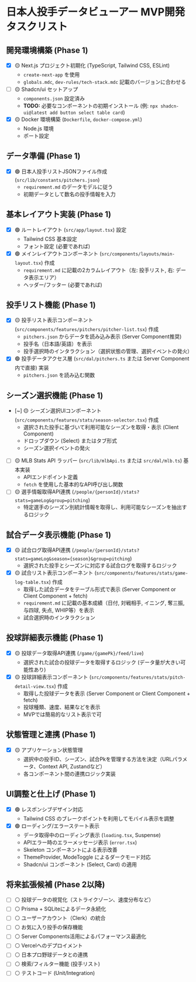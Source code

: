 # 日本人投手データビューアー MVP開発タスクリスト

## 開発環境構築 (Phase 1)
- [x] 🟡 Next.js プロジェクト初期化 (TypeScript, Tailwind CSS, ESLint)
  - `create-next-app` を使用
  - `globals.mdc`, `dev-rules/tech-stack.mdc` 記載のバージョンに合わせる
- [ ] 🟡 Shadcn/ui セットアップ
  - `components.json` 設定済み
  - **TODO:** 必要なコンポーネントの初期インストール (例: `npx shadcn-ui@latest add button select table card`)
- [x] 🟡 Docker 環境構築 (`Dockerfile`, `docker-compose.yml`)
  - Node.js 環境
  - ポート設定

## データ準備 (Phase 1)
- [x] 🟢 日本人投手リストJSONファイル作成 (`src/lib/constants/pitchers.json`)
  - `requirement.md` のデータモデルに従う
  - 初期データとして数名の投手情報を入力

## 基本レイアウト実装 (Phase 1)
- [x] 🟢 ルートレイアウト (`src/app/layout.tsx`) 設定
  - Tailwind CSS 基本設定
  - フォント設定 (必要であれば)
- [x] 🟢 メインレイアウトコンポーネント (`src/components/layouts/main-layout.tsx`) 作成
  - `requirement.md` に記載の2カラムレイアウト（左: 投手リスト, 右: データ表示エリア）
  - ヘッダー/フッター (必要であれば)

## 投手リスト機能 (Phase 1)
- [x] 🟡 投手リスト表示コンポーネント (`src/components/features/pitchers/pitcher-list.tsx`) 作成
  - `pitchers.json` からデータを読み込み表示 (Server Component推奨)
  - 投手名（日本語/英語）を表示
  - 投手選択時のインタラクション（選択状態の管理、選択イベントの発火）
- [x] 🟢 投手データアクセス層 (`src/dal/pitchers.ts` または Server Component内で直接) 実装
  - `pitchers.json` を読み込む関数

## シーズン選択機能 (Phase 1)
- [~] 🟡 シーズン選択UIコンポーネント (`src/components/features/stats/season-selector.tsx`) 作成
  - 選択された投手に基づいて利用可能なシーズンを取得・表示 (Client Component)
  - ドロップダウン (Select) またはタブ形式
  - シーズン選択イベントの発火
- [ ] 🟡 MLB Stats API ラッパー (`src/lib/mlbApi.ts` または `src/dal/mlb.ts`) 基本実装
  - APIエンドポイント定義
  - `fetch` を使用した基本的なAPI呼び出し関数
- [ ] 🟡 選手情報取得API連携 (`/people/{personId}/stats?stats=gameLog&group=pitching`)
  - 特定選手のシーズン別統計情報を取得し、利用可能なシーズンを抽出するロジック

## 試合データ表示機能 (Phase 1)
- [x] 🟡 試合ログ取得API連携 (`/people/{personId}/stats?stats=gameLog&season={season}&group=pitching`)
  - 選択された投手とシーズンに対応する試合ログを取得するロジック
- [x] 🟡 試合リスト表示コンポーネント (`src/components/features/stats/game-log-table.tsx`) 作成
  - 取得した試合データをテーブル形式で表示 (Server Component or Client Component + fetch)
  - `requirement.md` に記載の基本成績（日付, 対戦相手, イニング, 奪三振, 与四球, 失点, WHIP等）を表示
  - 試合選択時のインタラクション

## 投球詳細表示機能 (Phase 1)
- [x] 🟡 投球データ取得API連携 (`/game/{gamePk}/feed/live`)
  - 選択された試合の投球データを取得するロジック (データ量が大きい可能性あり)
- [x] 🟡 投球詳細表示コンポーネント (`src/components/features/stats/pitch-detail-view.tsx`) 作成
  - 取得した投球データを表示 (Server Component or Client Component + fetch)
  - 投球種類、速度、結果などを表示
  - MVPでは簡易的なリスト表示で可

## 状態管理と連携 (Phase 1)
- [x] 🟡 アプリケーション状態管理
  - 選択中の投手ID、シーズン、試合Pkを管理する方法を決定（URLパラメータ、Context API, Zustandなど）
  - 各コンポーネント間の連携ロジック実装

## UI調整と仕上げ (Phase 1)
- [x] 🟢 レスポンシブデザイン対応
  - Tailwind CSS のブレークポイントを利用してモバイル表示を調整
- [x] 🟢 ローディング/エラーステート表示
  - データ取得中のローディング表示 (`loading.tsx`, Suspense)
  - APIエラー時のエラーメッセージ表示 (`error.tsx`)
  - Skeleton コンポーネントによる表示改善
  - ThemeProvider, ModeToggle によるダークモード対応
  - Shadcn/ui コンポーネント (Select, Card) の適用

## 将来拡張候補 (Phase 2以降)
- [ ] ⚪ 投球データの視覚化（ストライクゾーン、速度分布など）
- [ ] ⚪ Prisma + SQLiteによるデータ永続化
- [ ] ⚪ ユーザーアカウント（Clerk）の統合
- [ ] ⚪ お気に入り投手の保存機能
- [ ] ⚪ Server Components活用によるパフォーマンス最適化
- [ ] ⚪ Vercelへのデプロイメント
- [ ] ⚪ 日本プロ野球データとの連携
- [ ] ⚪ 検索/フィルター機能 (投手リスト)
- [ ] ⚪ テストコード (Unit/Integration) 